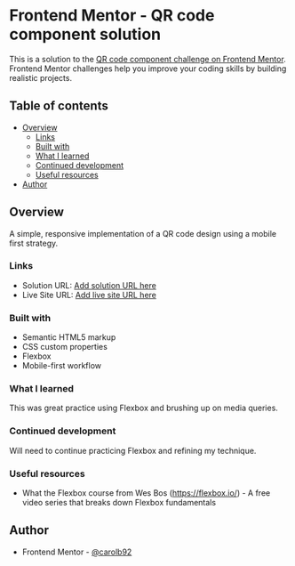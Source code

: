 # Frontend Mentor - QR code component solution

This is a solution to the [QR code component challenge on Frontend Mentor](https://www.frontendmentor.io/challenges/qr-code-component-iux_sIO_H). Frontend Mentor challenges help you improve your coding skills by building realistic projects. 

## Table of contents

- [Overview](#overview)
  - [Links](#links)
  - [Built with](#built-with)
  - [What I learned](#what-i-learned)
  - [Continued development](#continued-development)
  - [Useful resources](#useful-resources)
- [Author](#author)


## Overview
A simple, responsive implementation of a QR code design using a mobile first strategy.

### Links

- Solution URL: [Add solution URL here](https://your-solution-url.com)
- Live Site URL: [Add live site URL here](https://your-live-site-url.com)


### Built with

- Semantic HTML5 markup
- CSS custom properties
- Flexbox
- Mobile-first workflow


### What I learned

This was great practice using Flexbox and brushing up on media queries.


### Continued development

Will need to continue practicing Flexbox and refining my technique.

### Useful resources

- What the Flexbox course from Wes Bos (https://flexbox.io/) - A free video series that breaks down Flexbox fundamentals

## Author

- Frontend Mentor - [@carolb92](https://www.frontendmentor.io/profile/carolb92)


